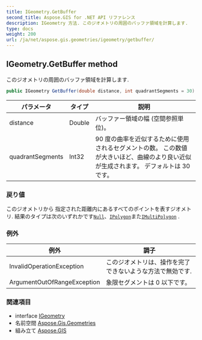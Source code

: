 ```yaml
---
title: IGeometry.GetBuffer
second_title: Aspose.GIS for .NET API リファレンス
description: IGeometry 方法. このジオメトリの周囲のバッファ領域を計算します.
type: docs
weight: 200
url: /ja/net/aspose.gis.geometries/igeometry/getbuffer/
---
```

## IGeometry.GetBuffer method

このジオメトリの周囲のバッファ領域を計算します.

```csharp
public IGeometry GetBuffer(double distance, int quadrantSegments = 30)
```

| パラメータ | タイプ | 説明 |
| --- | --- | --- |
| distance | Double | バッファー領域の幅 (空間参照単位)。 |
| quadrantSegments | Int32 | 90 度の曲率を近似するために使用されるセグメントの数。 この数値が大きいほど、曲線のより良い近似が生成されます。 デフォルトは 30 です。 |

### 戻り値

このジオメトリから 指定された距離内にあるすべてのポイントを表すジオメトリ. 結果のタイプは次のいずれかです[`Null`](../../geometry/null/)、[`IPolygon`](../../ipolygon/)また[`IMultiPolygon`](../../imultipolygon/) .

### 例外

| 例外 | 調子 |
| --- | --- |
| InvalidOperationException | このジオメトリは、操作を完了できないような方法で無効です. |
| ArgumentOutOfRangeException | 象限セグメントは 0 以下です。 |

### 関連項目

* interface [IGeometry](../)
* 名前空間 [Aspose.Gis.Geometries](../../igeometry/)
* 組み立て [Aspose.GIS](../../../)


